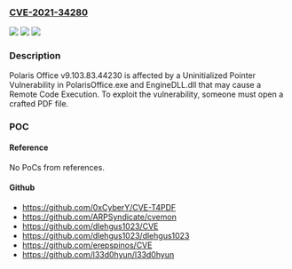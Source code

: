 ### [CVE-2021-34280](https://cve.mitre.org/cgi-bin/cvename.cgi?name=CVE-2021-34280)
![](https://img.shields.io/static/v1?label=Product&message=n%2Fa&color=blue)
![](https://img.shields.io/static/v1?label=Version&message=n%2Fa&color=blue)
![](https://img.shields.io/static/v1?label=Vulnerability&message=n%2Fa&color=brighgreen)

### Description

Polaris Office v9.103.83.44230 is affected by a Uninitialized Pointer Vulnerability in PolarisOffice.exe and EngineDLL.dll that may cause a Remote Code Execution. To exploit the vulnerability, someone must open a crafted PDF file.

### POC

#### Reference
No PoCs from references.

#### Github
- https://github.com/0xCyberY/CVE-T4PDF
- https://github.com/ARPSyndicate/cvemon
- https://github.com/dlehgus1023/CVE
- https://github.com/dlehgus1023/dlehgus1023
- https://github.com/erepspinos/CVE
- https://github.com/l33d0hyun/l33d0hyun

